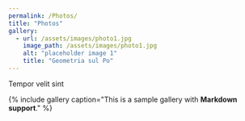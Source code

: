 ```yaml
---
permalink: /Photos/
title: "Photos"
gallery:
  - url: /assets/images/photo1.jpg
    image_path: /assets/images/photo1.jpg
    alt: "placeholder image 1"
    title: "Geometria sul Po"
---
```


Tempor velit sint




{% include gallery caption="This is a sample gallery with **Markdown support**." %}
